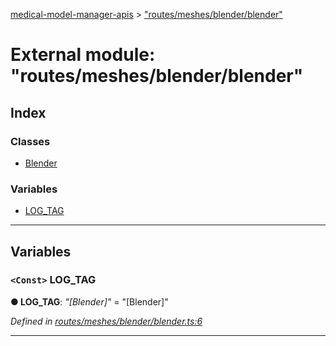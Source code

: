 [medical-model-manager-apis](../README.md) > ["routes/meshes/blender/blender"](../modules/_routes_meshes_blender_blender_.md)

# External module: "routes/meshes/blender/blender"

## Index

### Classes

* [Blender](../classes/_routes_meshes_blender_blender_.blender.md)

### Variables

* [LOG_TAG](_routes_meshes_blender_blender_.md#log_tag)

---

## Variables

<a id="log_tag"></a>

### `<Const>` LOG_TAG

**● LOG_TAG**: *"[Blender]"* = "[Blender]"

*Defined in [routes/meshes/blender/blender.ts:6](https://github.com/drryanjames/medical-model-management-apis/blob/f5b2e31/src/routes/meshes/blender/blender.ts#L6)*

___

